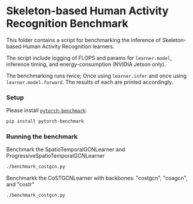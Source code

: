 # Skeleton-based Human Activity Recognition Benchmark
This folder contains a script for benchmarking the inference of Skeleton-based Human Activity Recognition learners.

The script include logging of FLOPS and params for `learner.model`, inference timing, and energy-consumption (NVIDIA Jetson only).

The benchmarking runs twice; Once using `learner.infer` and once using `learner.model.forward`. The results of each are printed accordingly.


### Setup
Please install [`pytorch-benchmark`](https://github.com/LukasHedegaard/pytorch-benchmark):
```bash
pip install pytorch-benchmark
```

### Running the benchmark
Benchmark the SpatioTemporalGCNLearner and ProgressiveSpatioTemporalGCNLearner
```bash
./benchmark_costgcn.py
```

Benchmarkk the CoSTGCNLearner with backbones: "costgcn", "coagcn", and "costr"
```bash
./benchmark_costgcn.py
```